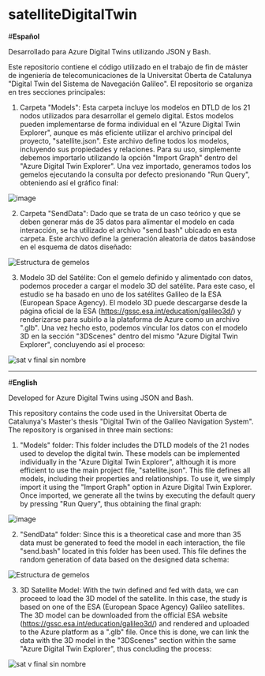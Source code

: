 # satelliteDigitalTwin
#**Español**

Desarrollado para Azure Digital Twins utilizando JSON y Bash.

Este repositorio contiene el código utilizado en el trabajo de fin de máster de ingeniería de telecomunicaciones de la Universitat Oberta de Catalunya "Digital Twin del Sistema de Navegación Galileo". El repositorio se organiza en tres secciones principales:

1. Carpeta "Models": Esta carpeta incluye los modelos en DTLD de los 21 nodos utilizados para desarrollar el gemelo digital. Estos modelos pueden implementarse de forma individual en el "Azure Digital Twin Explorer", aunque es más eficiente utilizar el archivo principal del proyecto, "satellite.json". Este archivo define todos los modelos, incluyendo sus propiedades y relaciones. Para su uso, simplemente debemos importarlo utilizando la opción "Import Graph" dentro del "Azure Digital Twin Explorer". Una vez importado, generamos todos los gemelos ejecutando la consulta por defecto presionando "Run Query", obteniendo así el gráfico final:

![image](https://github.com/jgcreus/satelliteDigitalTwin/assets/61203608/93f64d30-a44b-4754-a3b7-4db696da5f91)

2. Carpeta "SendData": Dado que se trata de un caso teórico y que se deben generar más de 35 datos para alimentar el modelo en cada interacción, se ha utilizado el archivo "send.bash" ubicado en esta carpeta. Este archivo define la generación aleatoria de datos basándose en el esquema de datos diseñado:

![Estructura de gemelos](https://github.com/jgcreus/satelliteDigitalTwin/assets/61203608/a84a8a9b-f4ca-4bb2-8535-afd509f44de8)

3. Modelo 3D del Satélite: Con el gemelo definido y alimentado con datos, podemos proceder a cargar el modelo 3D del satélite. Para este caso, el estudio se ha basado en uno de los satélites Galileo de la ESA (European Space Agency). El modelo 3D puede descargarse desde la página oficial de la ESA (https://gssc.esa.int/education/galileo3d/) y renderizarse para subirlo a la plataforma de Azure como un archivo ".glb". Una vez hecho esto, podemos vincular los datos con el modelo 3D en la sección "3DScenes" dentro del mismo "Azure Digital Twin Explorer", concluyendo así el proceso:

![sat v final sin nombre](https://github.com/jgcreus/satelliteDigitalTwin/assets/61203608/9922fd4f-2039-4076-a1b0-464c5747a5f3)



----------------------------------------------------------------------------------------------------------------------------------------------------------------------------
#**English**

Developed for Azure Digital Twins using JSON and Bash.

This repository contains the code used in the Universitat Oberta de Catalunya's Master's thesis "Digital Twin of the Galileo Navigation System". The repository is organised in three main sections:

1. "Models" folder: This folder includes the DTLD models of the 21 nodes used to develop the digital twin. These models can be implemented individually in the "Azure Digital Twin Explorer", although it is more efficient to use the main project file, "satellite.json". This file defines all models, including their properties and relationships. To use it, we simply import it using the "Import Graph" option in Azure Digital Twin Explorer. Once imported, we generate all the twins by executing the default query by pressing "Run Query", thus obtaining the final graph:

![image](https://github.com/jgcreus/satelliteDigitalTwin/assets/61203608/93f64d30-a44b-4754-a3b7-4db696da5f91)

2. "SendData" folder: Since this is a theoretical case and more than 35 data must be generated to feed the model in each interaction, the file "send.bash" located in this folder has been used. This file defines the random generation of data based on the designed data schema:

![Estructura de gemelos](https://github.com/jgcreus/satelliteDigitalTwin/assets/61203608/a84a8a9b-f4ca-4bb2-8535-afd509f44de8)

3. 3D Satellite Model: With the twin defined and fed with data, we can proceed to load the 3D model of the satellite. In this case, the study is based on one of the ESA (European Space Agency) Galileo satellites. The 3D model can be downloaded from the official ESA website (https://gssc.esa.int/education/galileo3d/) and rendered and uploaded to the Azure platform as a ".glb" file. Once this is done, we can link the data with the 3D model in the "3DScenes" section within the same "Azure Digital Twin Explorer", thus concluding the process:

![sat v final sin nombre](https://github.com/jgcreus/satelliteDigitalTwin/assets/61203608/9922fd4f-2039-4076-a1b0-464c5747a5f3)
